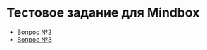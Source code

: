 # Тестовое задание для Mindbox
- [Вопрос №2](https://github.com/razrez/test_task/tree/master/shapes_task)
- [Вопрос №3](https://github.com/razrez/test_task/tree/master/sql_task)
